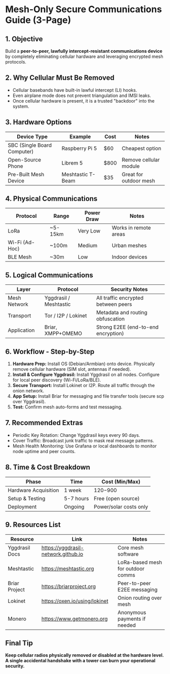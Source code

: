 # Mesh-Only Secure Communications Guide (3-Page)

## 1. Objective
Build a **peer-to-peer, lawfully intercept-resistant communications device** by completely eliminating cellular hardware and leveraging encrypted mesh protocols.

## 2. Why Cellular Must Be Removed
- Cellular basebands have built-in lawful intercept (LI) hooks.
- Even airplane mode does not prevent triangulation and IMSI leaks.
- Once cellular hardware is present, it is a trusted \"backdoor\" into the system.

## 3. Hardware Options
| Device Type | Example | Cost | Notes |
|--|--|--|--|
| SBC (Single Board Computer) | Raspberry Pi 5 | $60 | Cheapest option |
| Open-Source Phone | Librem 5 | $800 | Remove cellular module |
| Pre-Built Mesh Device | Meshtastic T-Beam | $35 | Great for outdoor mesh |

## 4. Physical Communications
| Protocol | Range | Power Draw | Notes |
|--|--|--|--|
| LoRa | ~5-15km | Very Low | Works in remote areas |
| Wi-Fi (Ad-Hoc) | ~100m | Medium | Urban meshes |
| BLE Mesh | ~30m | Low | Indoor devices |

## 5. Logical Communications
| Layer | Protocol | Security Notes |
|--|--|--|
| Mesh Network | Yggdrasil / Meshtastic | All traffic encrypted between peers |
| Transport | Tor / I2P / Lokinet | Metadata and routing obfuscation |
| Application | Briar, XMPP+OMEMO | Strong E2EE (end-to-end encryption) |

## 6. Workflow - Step-by-Step
1. **Hardware Prep:** Install OS (Debian/Armbian) onto device. Physically remove cellular hardware (SIM slot, antennas if needed).
2. **Install & Configure Yggdrasil:** Install Yggdrasil on all nodes. Configure for local peer discovery (Wi-Fi/LoRa/BLE). 
3. **Secure Transport:** Install Lokinet or I2P. Route all traffic through the onion network.
4. **App Setup:** Install Briar for messaging and file transfer tools (secure scp over Yggdrasil).
5. **Test:** Confirm mesh auto-forms and test messaging.

## 7. Recommended Extras
- Periodic Key Rotation: Change Yggdrasil keys every 90 days.
- Cover Traffic: Broadcast junk traffic to mask real message patterns.
- Mesh Health Monitoring: Use Grafana or local dashboards to monitor node uptime and peer counts.

## 8. Time & Cost Breakdown
| Phase | Time | Cost (Min/Max) |
|--|--|--|
| Hardware Acquisition | 1 week | $120-$900 |
| Setup & Testing | 5-7 hours | Free (open source) |
| Deployment | Ongoing | Power/solar costs only |

## 9. Resources List
| Resource | Link | Notes |
|--|--|--|
| Yggdrasil Docs | https://yggdrasil-network.github.io | Core mesh software |
| Meshtastic | https://meshtastic.org | LoRa-based mesh for outdoor comms |
| Briar Project | https://briarproject.org | Peer-to-peer E2EE messaging |
| Lokinet | https://oxen.io/using/lokinet | Onion routing over mesh |
| Monero | https://www.getmonero.org | Anonymous payments if needed |

## Final Tip
**Keep cellular radios physically removed or disabled at the hardware level. A single accidental handshake with a tower can burn your operational security.**